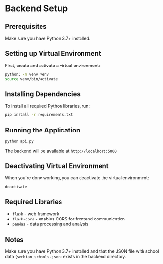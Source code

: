 # Backend Setup

## Prerequisites

Make sure you have Python 3.7+ installed.

## Setting up Virtual Environment

First, create and activate a virtual environment:

```bash
python3 -m venv venv
source venv/bin/activate
```

## Installing Dependencies

To install all required Python libraries, run:

```bash
pip install -r requirements.txt
```

## Running the Application

```bash
python api.py
```

The backend will be available at `http://localhost:5000`

## Deactivating Virtual Environment

When you're done working, you can deactivate the virtual environment:

```bash
deactivate
```

## Required Libraries

- `flask` - web framework
- `flask-cors` - enables CORS for frontend communication  
- `pandas` - data processing and analysis

## Notes

Make sure you have Python 3.7+ installed and that the JSON file with school data (`serbian_schools.json`) exists in the backend directory.
